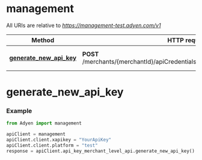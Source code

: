 # management

All URIs are relative to *https://management-test.adyen.com/v1*

Method | HTTP request | Description
------------- | ------------- | -------------
[**generate_new_api_key**](APIKeyMerchantLevelApi.md#generate_new_api_key) | **POST** /merchants/{merchantId}/apiCredentials/{apiCredentialId}/generateApiKey | Generate new API key




# generate_new_api_key
### Example

```python
from Adyen import management

apiClient = management
apiClient.client.xapikey = "YourApiKey"
apiClient.client.platform = "test"
response = apiClient.api_key_merchant_level_api.generate_new_api_key()

```


